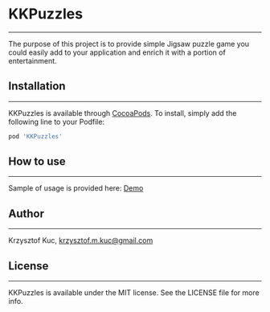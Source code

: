 # KKPuzzles
----------
The purpose of this project is to provide simple Jigsaw puzzle game you could easily add to your application and enrich it with a portion of entertainment. 

## Installation
-------------
KKPuzzles is available through [CocoaPods](http://cocoapods.org). To install, simply add the following line to your Podfile:

```ruby
pod 'KKPuzzles'
```

## How to use
-----------
Sample of usage is provided here: [Demo](https://github.com/kkuc/KKPuzzles/tree/master/Example)


## Author
-------
Krzysztof Kuc, krzysztof.m.kuc@gmail.com

## License
--------
KKPuzzles is available under the MIT license. See the LICENSE file for more info.
